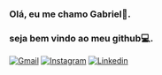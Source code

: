 ### Olá, eu me chamo Gabriel👋.
### seja bem vindo ao meu github💻.

[![Gmail](https://img.shields.io/badge/Gmail-D14836?style=for-the-badge&logo=gmail&logoColor=white
)](https://img.shields.io/badge/Gmail-D14836?style=for-the-badge&logo=gmail&logoColor=white) [![Instagram](https://img.shields.io/badge/Instagram-E4405F?style=for-the-badge&logo=instagram&logoColor=white
)](https://img.shields.io/badge/Instagram-E4405F?style=for-the-badge&logo=instagram&logoColor=white
) [![Linkedin](https://img.shields.io/badge/LinkedIn-0077B5?style=for-the-badge&logo=linkedin&logoColor=white
)](https://img.shields.io/badge/Instagram-E4405F?style=for-the-badge&logo=instagram&logoColor=white)


